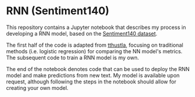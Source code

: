 # RNN (Sentiment140)

This repository contains a Jupyter notebook that describes my process in developing a RNN model, based on the [Sentiment140 dataset](https://www.kaggle.com/datasets/kazanova/sentiment140). 

The first half of the code is adapted from [tthustla](https://github.com/tthustla/twitter_sentiment_analysis_part1/), focusing on traditional methods (i.e. logistic regression) for comparing the NN model's metrics. The subsequent code to train a RNN model is my own.

The end of the notebook denotes code that can be used to deploy the RNN model and make predictions from new text. My model is available upon request, although following the steps in the notebook should allow for creating your own model.
